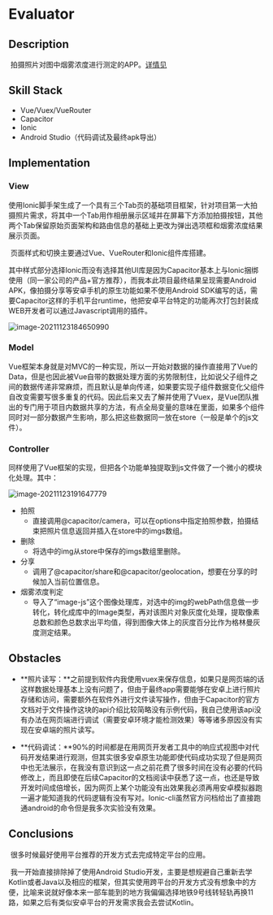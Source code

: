 # Evaluator

## Description

​		拍摄照片对图中烟雾浓度进行测定的APP。[详情见](https://github.com/LimboDzz/Evaluator/blob/master/%E8%AF%BE%E8%AE%BE%E8%A6%81%E6%B1%82-%E9%BB%91%E5%BA%A6.docx)

## Skill Stack
- Vue/Vuex/VueRouter
- Capacitor
- Ionic
- Android Studio（代码调试及最终apk导出）

## Implementation

### View

​		使用Ionic脚手架生成了一个具有三个Tab页的基础项目框架，针对项目第一大拍摄照片需求，将其中一个Tab用作相册展示区域并在屏幕下方添加拍摄按钮，其他两个Tab保留原始页面架构和路由信息的基础上更改为弹出选项框和烟雾浓度结果展示页面。

​		页面样式和切换主要通过Vue、VueRouter和Ionic组件库搭建。

​		其中样式部分选择Ionic而没有选择其他UI库是因为Capacitor基本上与Ionic捆绑使用（同一家公司的产品+官方推荐），而我本此项目最终结果呈现需要Android APK，像拍摄分享等安卓手机的原生功能如果不使用Android SDK编写的话，需要Capacitor这样的手机平台runtime，他把安卓平台特定的功能再次打包封装成WEB开发者可以通过Javascript调用的插件。

![image-20211123184650990](C:\Users\79266\AppData\Roaming\Typora\typora-user-images\image-20211123184650990.png)

### Model

​		Vue框架本身就是对MVC的一种实现，所以一开始对数据的操作直接用了Vue的Data，但是也因此被Vue自带的数据处理方面的劣势限制住，比如说父子组件之间的数据传递非常麻烦，而且默认是单向传递，如果要实现子组件数据变化父组件自改变需要写很多重复的代码。因此后来又去了解并使用了Vuex，是Vue团队推出的专门用于项目内数据共享的方法，有点全局变量的意味在里面，如果多个组件同时对一部分数据产生影响，那么把这些数据同一放在store（一般是单个的js文件）。

### Controller

​		同样使用了Vue框架的实现，但把各个功能单独提取到js文件做了一个微小的模块化处理。其中：

![image-20211123191647779](C:\Users\79266\AppData\Roaming\Typora\typora-user-images\image-20211123191647779.png)

- 拍照
  - 直接调用@capacitor/camera，可以在options中指定拍照参数，拍摄结束把照片信息返回并插入在store中的imgs数组。
- 删除
  - 将选中的img从store中保存的imgs数组里删除。
- 分享
  - 调用了@capacitor/share和@capacitor/geolocation，想要在分享的时候加入当前位置信息。
- 烟雾浓度判定
  - 导入了“image-js”这个图像处理库，对选中的img的webPath信息做一步转化，转化成库中的Image类型，再对该图片对象灰度化处理，提取像素总数和颜色总数求出平均值，得到图像大体上的灰度百分比作为格林曼灰度测定结果。

## Obstacles

- **照片读写：**之前提到软件内我使用vuex来保存信息，如果只是网页端的话这样数据处理基本上没有问题了，但由于最终app需要能够在安卓上进行照片存储和访问，需要额外在软件外进行文件读写操作，但由于Capacitor的官方文档对于文件操作这块的api介绍比较简略没有示例代码，我自己使用该api没有办法在网页端进行调试（需要安卓环境才能检测效果）等等诸多原因没有实现在安卓端的照片读写。

- **代码调试：**90%的时间都是在用网页开发者工具中的响应式视图中对代码开发结果进行观测，但其实很多安卓原生功能即使代码成功实现了但是网页中也无法展示，在我没有意识到这一点之前花费了很多时间在没有必要的代码修改上，而且即使在后续Capacitor的文档阅读中获悉了这一点，也还是导致开发时间成倍增长，因为网页上某个功能没有出效果我必须再用安卓模拟器跑一遍才能知道我的代码逻辑有没有写对。Ionic-cli虽然官方问档给出了直接跑通android的命令但是我多次实验没有效果。

## Conclusions

​		很多时候最好使用平台推荐的开发方式去完成特定平台的应用。

​		我一开始直接排除掉了使用Android Studio开发，主要是想规避自己重新去学Kotlin或者Java以及相应的框架，但其实使用跨平台的开发方式没有想象中的方便，比喻来说就好像本来一部车能到的地方我偏偏选择地铁9号线转轻轨再换11路，如果之后有类似安卓平台的开发需求我会去尝试Kotlin。